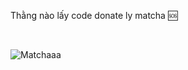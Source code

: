 Thằng nào lấy code donate ly matcha 🆘

<br>

![Matchaaa](https://www.shutterstock.com/image-vector/matcha-green-tea-flavor-shake-260nw-1573465510.jpg)
